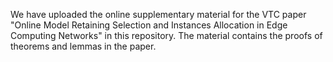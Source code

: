 We have uploaded the online supplementary material for the VTC paper "Online Model Retaining Selection and Instances
Allocation in Edge Computing Networks" in this repository. The material contains the proofs of theorems and lemmas in the paper.
